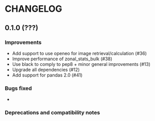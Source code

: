 # CHANGELOG

## 0.1.0 (???)

### Improvements

- Add support to use openeo for image retrieval/calculation (#36)
- Improve performance of zonal_stats_bulk (#38)
- Use black to comply to pep8 + minor general improvements (#13)
- Upgrade all dependencies (#12)
- Add support for pandas 2.0 (#41)

### Bugs fixed

- 

### Deprecations and compatibility notes

